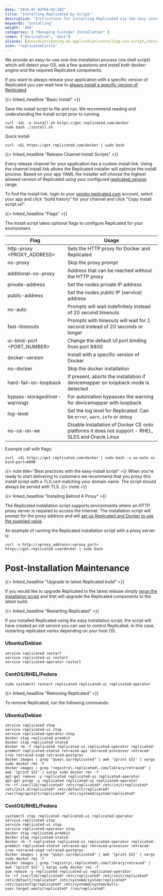 ```yaml
---
date: "2016-07-03T04:02:20Z"
title: "Installing Replicated by Script"
description: "Instructions for installing Replicated via the easy install script."
keywords: "installing"
weight: "304"
categories: [ "Managing Customer Installation" ]
index: ["docs/native", "docs"]
aliases: [docs/distributing-an-application/installing-via-script,/docs/native/packaging-an-application/installing-via-script]
icon: "replicatedCircle"
---
```


We provide an easy-to-use one-line installation process (via shell script) which will detect your OS, ask a few questions and install both docker-engine and the required Replicated components.

If you want to always release your application with a specific version of Replicated you can read how to [always install a specific version of Replicated](/docs/kb/supporting-your-customers/install-known-versions/).

{{< linked_headline "Basic Install" >}}

Save the install script to file and run.  We recommend reading and understanding the install script prior to running.

```shell
curl -sSL -o install.sh https://get.replicated.com/docker
sudo bash ./install.sh
```

Quick install

```shell
curl -sSL https://get.replicated.com/docker | sudo bash
```

{{< linked_headline "Release Channel Install Scripts" >}}

Every release channel for your application has a custom install link. Using the channel install link allows the Replicated installer will optimize the install process. Based on your app YAML the installer will choose the highest allowed version of Replicated using your configured [replicated_version](/docs/native/packaging-an-application/preflight-checks/) range.

To find the install link, login to your [vendor.replicated.com](https://vendor.replicated.com/) account, select your app and click "build history" for your channel and click "Copy install script url".

{{< linked_headline "Flags" >}}

The install script takes optional flags to configure Replicated for your environment.

|Flag|Usage|
|----|-----|
|http-proxy <PROXY_ADDRESS>|Sets the HTTP proxy for Docker and Replicated|
|no-proxy|Skip the proxy prompt|
|additional-no-proxy|Address that can be reached without the HTTP proxy|
|private-address <IP>|Set the nodes private IP address|
|public-address <IP>|Set the nodes public IP (service) address|
|no-auto|Prompts will wait indefinitely instead of 20 second timeouts|
|fast-timeouts|Prompts with timeouts will wait for 1 second instead of 20 seconds or longer|
|ui-bind-port <PORT_NUMBER>|Change the default UI port binding from port 8800|
|docker-version <VERSION>|Install with a specific version of Docker|
|no-docker|Skip the docker installation|
| hard-fail-on-loopback|If present, aborts the installation if devicemapper on loopback mode is detected|
|bypass-storagedriver-warnings|For automation bypasses the warning for devicemapper with loopback|
|log-level|Set the log level for Replicated. Can be `error`, `warn`, `info` or `debug`|
|no-ce-on-ee|Disable installation of Docker CE onto platforms it does not support - RHEL, SLES and Oracle Linux|

Example call with flags:

```shell
curl -sSL https://get.replicated.com/docker | sudo bash -s no-auto ui-bind-port=8000
```

{{< note title="Best practices with the easy-install script" >}}
When you're ready to start delivering to customers we recommend that you proxy this install script with a TLS cert matching your domain name.  The script should always be served with TLS.
{{< /note >}}

{{< linked_headline "Installing Behind A Proxy" >}}

The Replicated installation script supports environments where an HTTP proxy server is required to access the Internet. The installation script will prompt for the proxy address and will [set up Replicated and Docker to use the supplied value](/docs/native/customer-installations/proxies/).

An example of running the Replicated installation script with a proxy server is:
```shell
curl -x http://<proxy_address>:<proxy_port> https://get.replicated.com/docker | sudo bash
```

# Post-Installation Maintenance

{{< linked_headline "Upgrade to latest Replicated build" >}}

If you would like to upgrade Replicated to the latest release simply [rerun the installation script](/docs/native/packaging-an-application/installing-via-script/) and that will upgrade the Replicated components to the latest build.

{{< linked_headline "Restarting Replicated" >}}

If you installed Replicated using the easy installation script, the script will have created an init service you can use to control Replicated. In this case, restarting replicated varies depending on your host OS.

### Ubuntu/Debian
```shell
service replicated restart
service replicated-ui restart
service replicated-operator restart
```

### CentOS/RHEL/Fedora
```shell
sudo systemctl restart replicated replicated-ui replicated-operator
```

{{< linked_headline "Removing Replicated" >}}

To remove Replicated, run the following commands:

### Ubuntu/Debian
```shell
service replicated stop
service replicated-ui stop
service replicated-operator stop
docker stop replicated-premkit
docker stop replicated-statsd
docker rm -f replicated replicated-ui replicated-operator replicated-premkit replicated-statsd retraced-api retraced-processor retraced-cron retraced-nsqd retraced-postgres
docker images | grep "quay\.io/replicated" | awk '{print $3}' | xargs sudo docker rmi -f
docker images | grep "registry\.replicated\.com/library/retraced" | awk '{print $3}' | xargs sudo docker rmi -f
apt-get remove -y replicated replicated-ui replicated-operator
apt-get purge -y replicated replicated-ui replicated-operator
rm -rf /var/lib/replicated* /etc/replicated* /etc/init/replicated* /etc/init.d/replicated* /etc/default/replicated* /var/log/upstart/replicated* /etc/systemd/system/replicated*
```

### CentOS/RHEL/Fedora
```shell
systemctl stop replicated replicated-ui replicated-operator
service replicated stop
service replicated-ui stop
service replicated-operator stop
docker stop replicated-premkit
docker stop replicated-statsd
docker rm -f replicated replicated-ui replicated-operator replicated-premkit replicated-statsd retraced-api retraced-processor retraced-cron retraced-nsqd retraced-postgres
docker images | grep "quay\.io/replicated" | awk '{print $3}' | xargs sudo docker rmi -f
docker images | grep "registry\.replicated\.com/library/retraced" | awk '{print $3}' | xargs sudo docker rmi -f
yum remove -y replicated replicated-ui replicated-operator
rm -rf /var/lib/replicated* /etc/replicated* /etc/init/replicated* /etc/default/replicated* /etc/systemd/system/replicated* /etc/sysconfig/replicated* /etc/systemd/system/multi-user.target.wants/replicated* /run/replicated*
```
